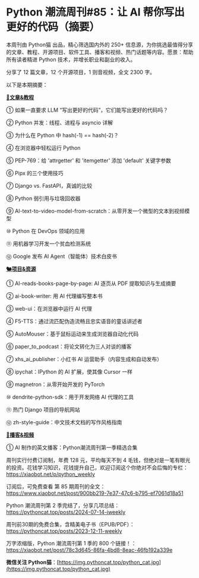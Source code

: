 # Python 潮流周刊#85：让 AI 帮你写出更好的代码（摘要）

本周刊由 Python猫 出品，精心筛选国内外的 250+ 信息源，为你挑选最值得分享的文章、教程、开源项目、软件工具、播客和视频、热门话题等内容。愿景：帮助所有读者精进 Python 技术，并增长职业和副业的收入。

分享了 12 篇文章，12 个开源项目，1 则音视频，全文 2300 字。

以下是本期摘要： 

**[🦄文章&教程](https://xiaobot.net/p/python_weekly)**


① 如果一直要求 LLM “写出更好的代码”，它们能写出更好的代码吗？

② Python 并发：线程、进程与 asyncio 详解

③ 为什么在 Python 中 hash(-1) == hash(-2)？

④ 在浏览器中轻松运行 Python

⑤ PEP-769：给 'attrgetter' 和 'itemgetter' 添加 'default' 关键字参数

⑥ Pipx 的三个使用技巧

⑦ Django vs. FastAPI，真诚的比较

⑧ Python 弱引用与垃圾回收器

⑨ AI-text-to-video-model-from-scratch：从零开发一个微型的文本到视频模型

⑩ Python 在 DevOps 领域的应用

⑪ 用机器学习开发一个贫血检测系统

⑫ Google 发布 AI Agent（智能体）技术白皮书

**[🐿️项目&资源](https://xiaobot.net/p/python_weekly)**


① AI-reads-books-page-by-page: AI 逐页从 PDF 提取知识与生成摘要

② ai-book-writer: 用 AI 代理编写整本书

③ web-ui：在浏览器中运行 AI 代理

④ F5-TTS：通过流匹配伪造流畅且忠实语音的童话讲述者

⑤ AutoMouser：基于鼠标运动来生成浏览器自动化代码

⑥ paper\_to\_podcast：将论文转化为三人对谈的播客

⑦ xhs\_ai\_publisher：小红书 AI 运营助手（内容生成和自动发布）

⑧ ipychat：IPython 的 AI 扩展，使其像 Cursor 一样

⑨ magnetron：从零开始开发的 PyTorch

⑩ dendrite-python-sdk：用于开发网络 AI 代理的工具

⑪ 热门 Django 项目的导航网站

⑫ zh-style-guide：中文技术文档的写作风格指南

**[🐢播客&视频](https://xiaobot.net/p/python_weekly)**


① AI 制作的英文播客：Python潮流周刊第一季精选合集



周刊实行付费订阅制，年费 128 元，平均每天不到 4 毛钱，但绝对是一笔有眼光的投资。花钱学习知识，花钱提升自己，欢迎订阅这个你绝对不会后悔的专栏：https://xiaobot.net/p/python_weekly

订阅后，可免费查看 第 85 期周刊的全文：https://www.xiaobot.net/post/900bb219-7e37-47c6-b795-ef7061d18a51

Python 潮流周刊第 2 季完结了，分享几项总结：https://pythoncat.top/posts/2024-07-14-iweekly

周刊前30期的免费合集，含精美电子书（EPUB/PDF）：https://pythoncat.top/posts/2023-12-11-weekly

万字浓缩版，Python 潮流周刊第 1 季的 800 个链接！：https://xiaobot.net/post/78c3d645-86fa-4bd8-8eac-46fb192a339e

**微信关注 Python猫**：[https://img.pythoncat.top/python_cat.jpg](https://img.pythoncat.top/python_cat.jpg)

